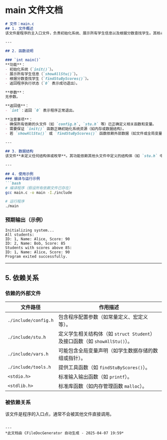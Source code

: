 # main 文件文档

```markdown
# 文件：main.c  
## 1. 文件概述  
该文件是程序的主入口文件，负责初始化系统、展示所有学生信息以及根据分数查找学生。其核心功能是通过调用其他模块提供的函数实现学生信息的管理与查询操作。  

---

## 2. 函数说明  

### `int main()`  
**功能**：  
- 初始化系统（`init()`）。  
- 展示所有学生信息（`showAllStu()`）。  
- 根据分数查找学生（`findStuByScores()`）。  
- 返回程序执行状态（`0` 表示成功退出）。  

**参数**：  
无参数。  

**返回值**：  
- `int`：返回 `0` 表示程序正常退出。  

**注意事项**：  
- 确保所有依赖的头文件（如 `config.h`, `stu.h` 等）已正确定义相关函数和变量。  
- 需要保证 `init()` 函数正确初始化系统资源（如内存或数据结构）。  
- 若 `showAllStu()` 或 `findStuByScores()` 函数依赖外部数据（如文件或全局变量），需确保数据已正确加载。  

---

## 3. 数据结构  
该文件**未定义任何结构体或枚举**。其功能依赖其他头文件中定义的结构体（如 `stu.h` 中的学生结构体）和类型定义。  

---

## 4. 使用示例  
### 编译与运行示例  
```bash
# 编译程序（假设所有依赖文件已存在）
gcc main.c -o main -I./include

# 运行程序
./main
```

### 预期输出（示例）  
```plaintext
Initializing system...
All students:
ID: 1, Name: Alice, Score: 90
ID: 2, Name: Bob, Score: 85
Students with scores above 85:
ID: 1, Name: Alice, Score: 90
Program exited successfully.
```  

---

## 5. 依赖关系  
### 依赖的外部文件  
| 文件路径              | 作用描述                                                                 |
|-----------------------|--------------------------------------------------------------------------|
| `./include/config.h`  | 包含程序配置参数（如常量定义、宏定义等）。                               |
| `./include/stu.h`     | 定义学生相关结构体（如 `struct Student`）及接口函数（如 `showAllStu()`）。|
| `./include/vars.h`    | 可能包含全局变量声明（如学生数据存储的数组或指针）。                      |
| `./include/tools.h`   | 提供工具函数（如 `findStuByScores()`）。                                 |
| `<stdio.h>`           | 标准输入输出函数（如 `printf`）。                                        |
| `<stdlib.h>`          | 标准库函数（如内存管理函数 `malloc`）。                                  |

### 被依赖关系  
该文件是程序的入口点，通常不会被其他文件直接调用。  
```

---
*此文档由 CFileDocGenerator 自动生成 - 2025-04-07 19:59*